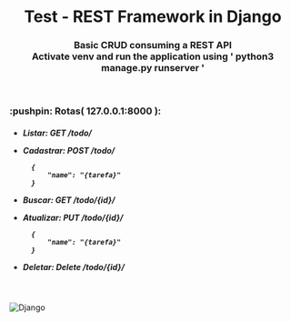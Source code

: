 <h1 align="center">Test - REST Framework in Django</h1>
<h3 align="center">Basic CRUD consuming a REST API<br> Activate venv and run the application using ' python3 manage.py runserver ' </h3>
<br>

<h3> :pushpin: Rotas( 127.0.0.1:8000 ): </h3>


<h5>

- Listar: GET /todo/ 
- Cadastrar: POST /todo/
  
        {
            "name": "{tarefa}"
        }

- Buscar: GET /todo/{id}/
- Atualizar: PUT /todo/{id}/

        {
	        "name": "{tarefa}"
        }

- Deletar: Delete /todo/{id}/

</h5>
<br>

![Django](https://blog.crowdbotics.com/content/images/2019/12/python-django.png)
